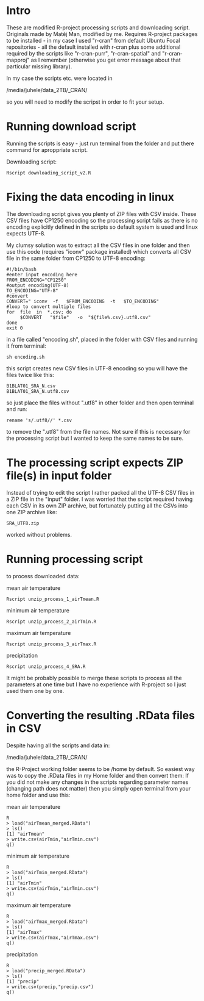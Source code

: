 # Intro

These are modified R-project processing scripts and downloading script. Originals made by Matěj Man, modified by me.
Requires R-project packages to be installed - in my case I used "r-cran" from default Ubuntu Focal repositories - all the default installed with r-cran plus some additional required by the scripts like "r-cran-purr", "r-cran-spatial" and "r-cran-mapproj" as I remember (otherwise you get error message about that particular missing library).

In my case the scripts etc. were located in 

/media/juhele/data_2TB/_CRAN/ 

so you will need to modify the scripst in order to fit your setup.

# Running download script

Running the scripts is easy - just run terminal from the folder and put there command for aproppriate script.

Downloading script:
```
Rscript downloading_script_v2.R
```
# Fixing the data encoding in linux

The downloading script gives you plenty of ZIP files with CSV inside. These CSV files have CP1250 encoding so the processing script fails as there is no encoding explicitly defined in the scripts so default system is used and linux expects UTF-8.

My clumsy solution was to extract all the CSV files in one folder and then use this code (requires "iconv" package installed) which converts all CSV file in the same folder from CP1250 to UTF-8 encoding:
```
#!/bin/bash
#enter input encoding here
FROM_ENCODING="CP1250"
#output encoding(UTF-8)
TO_ENCODING="UTF-8"
#convert
CONVERT=" iconv  -f   $FROM_ENCODING  -t   $TO_ENCODING"
#loop to convert multiple files 
for  file  in  *.csv; do
     $CONVERT   "$file"   -o  "${file%.csv}.utf8.csv"
done
exit 0
```
in a file called "encoding.sh", placed in the folder with CSV files and running it from terminal:

```
sh encoding.sh
```
this script creates new CSV files in UTF-8 encoding so you will have the files twice like this:

```
B1BLAT01_SRA_N.csv
B1BLAT01_SRA_N.utf8.csv
```
so just place the files without ".utf8" in other folder and then open terminal and run:
```
rename 's/.utf8//' *.csv
```
to remove the  ".utf8" from the file names. Not sure if this is necessary for the processing script but I wanted to keep the same names to be sure.

# The processing script expects ZIP file(s) in input folder

Instead of trying to edit the script I rather packed all the UTF-8 CSV files in a ZIP file in the "input" folder.
I was worried that the script required having each CSV in its own ZIP archive, but fortunately putting all the CSVs into one ZIP archive like:

```
SRA_UTF8.zip
```
worked without problems.


# Running processing script

to process downloaded data:

mean air temperature
```
Rscript unzip_process_1_airTmean.R
```

minimum air temperature
```
Rscript unzip_process_2_airTmin.R
```

maximum air temperature
```
Rscript unzip_process_3_airTmax.R
```

precipitation
```
Rscript unzip_process_4_SRA.R
```

It might be probably possible to merge these scripts to process all the parameters at one time but I have no experience with R-project so I just used them one by one.

# Converting the resulting .RData files in CSV

Despite having all the scripts and data in: 

/media/juhele/data_2TB/_CRAN/ 

the R-Project working folder seems to be /home by default. So easiest way was to copy the .RData files in my Home folder and then convert them:
If you did not make any changes in the scripts regarding parameter names (changing path does not matter) then you simply open terminal from your home folder and use this:

mean air temperature
```
R
> load("airTmean_merged.RData")
> ls()
[1] "airTmean"
> write.csv(airTmin,"airTmin.csv") 
q()
```

minimum air temperature
```
R
> load("airTmin_merged.RData")
> ls()
[1] "airTmin"
> write.csv(airTmin,"airTmin.csv") 
q()
```

maximum air temperature
```
R
> load("airTmax_merged.RData")
> ls()
[1] "airTmax"
> write.csv(airTmax,"airTmax.csv") 
q()
```

precipitation
```
R
> load("precip_merged.RData")
> ls()
[1] "precip"
> write.csv(precip,"precip.csv") 
q()
```
  

